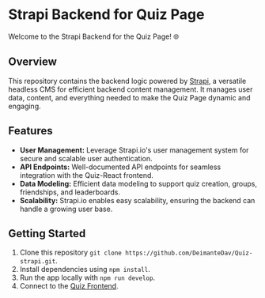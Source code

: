 # Strapi Backend for Quiz Page

Welcome to the Strapi Backend for the Quiz Page! 🌐

## Overview

This repository contains the backend logic powered by [Strapi](https://strapi.io/), a versatile headless CMS for efficient backend content management. It manages user data, content, and everything needed to make the Quiz Page dynamic and engaging.

## Features

- **User Management:** Leverage Strapi.io's user management system for secure and scalable user authentication.
- **API Endpoints:** Well-documented API endpoints for seamless integration with the Quiz-React frontend.
- **Data Modeling:** Efficient data modeling to support quiz creation, groups, friendships, and leaderboards.
- **Scalability:** Strapi.io enables easy scalability, ensuring the backend can handle a growing user base.

## Getting Started

1. Clone this repository ```git clone https://github.com/DeimanteDav/Quiz-strapi.git```.
1. Install dependencies using ```npm install```.
1. Run the app locally with ```npm run develop```.
1. Connect to the [Quiz Frontend](https://github.com/DeimanteDav/Quiz-react).